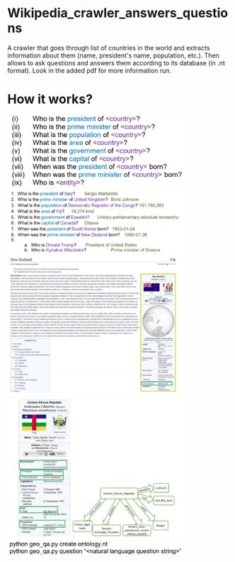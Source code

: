 # Wikipedia_crawler_answers_questions
A crawler that goes through list of countries in the world and extracts information about them (name, president's name, population, etc.). Then allows to ask questions and answers them according to its database (in .nt format). Look in the added pdf for more information
run.

# How it works?
<p float="left">
  <img src="https://github.com/rickben/Wikipedia_crawler_answers_questions/blob/master/question1.jpg" width="400" />
  <img src="https://github.com/rickben/Wikipedia_crawler_answers_questions/blob/master/question2.jpg" width="400" /> 
    <img src="https://github.com/rickben/Wikipedia_crawler_answers_questions/blob/master/question3.jpg" width="400" /> 
    <img src="https://github.com/rickben/Wikipedia_crawler_answers_questions/blob/master/question4.jpg" width="400" /> 
    <img src="https://github.com/rickben/Wikipedia_crawler_answers_questions/blob/master/question5.jpg" width="400" /> 
</p>

